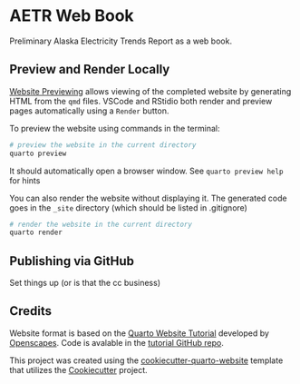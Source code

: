 # AETR Web Book
Preliminary Alaska Electricity Trends Report as a web book.


## Preview and Render Locally


[Website Previewing](https://quarto.org/docs/websites/#website-preview) allows viewing of the completed website by generating HTML from the `qmd` files. VSCode and RStidio both render and preview pages automatically using a `Render` button.

To preview the website using commands in the terminal:
``` bash
# preview the website in the current directory
quarto preview
```
It should automatically open a browser window. See `quarto preview help` for hints

You can also render the website without displaying it. The generated code goes in the `_site` directory (which should be listed in .gitignore)
``` bash
# render the website in the current directory
quarto render 
```

## Publishing via GitHub

Set things up (or is that the cc business)


## Credits

Website format is based on the [Quarto Website Tutorial](https://openscapes.github.io/quarto-website-tutorial/) developed by [Openscapes](https://openscapes.org/). Code is avalable in the [tutorial GitHub repo](https://github.com/Openscapes/quarto-website-tutorial/tree/main).

This project was created using the [cookiecutter-quarto-website](https://github.com/eldobbins/cookiecutter-quarto-website) template that utilizes the [Cookiecutter](https://cookiecutter.readthedocs.io/en/stable/README.html) project.